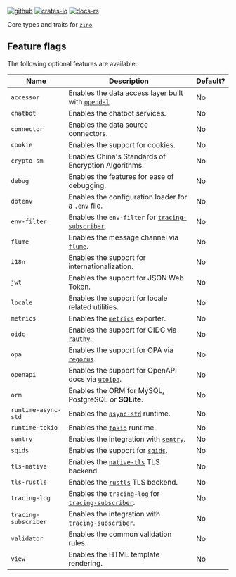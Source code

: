 [![github]](https://github.com/zino-rs/zino)
[![crates-io]](https://crates.io/crates/zino-core)
[![docs-rs]](https://docs.rs/zino-core)

[github]: https://img.shields.io/badge/github-8da0cb?labelColor=555555&logo=github
[crates-io]: https://img.shields.io/badge/crates.io-fc8d62?labelColor=555555&logo=rust
[docs-rs]: https://img.shields.io/badge/docs.rs-66c2a5?labelColor=555555&logo=docs.rs

Core types and traits for [`zino`].

## Feature flags

The following optional features are available:

| Name                 | Description                                            | Default? |
|----------------------|--------------------------------------------------------|----------|
| `accessor`           | Enables the data access layer built with [`opendal`].  | No       |
| `chatbot`            | Enables the chatbot services.                          | No       |
| `connector`          | Enables the data source connectors.                    | No       |
| `cookie`             | Enables the support for cookies.                       | No       |
| `crypto-sm`          | Enables China's Standards of Encryption Algorithms.    | No       |
| `debug`              | Enables the features for ease of debugging.            | No       |
| `dotenv`             | Enables the configuration loader for a `.env` file.    | No       |
| `env-filter`         | Enables the `env-filter` for [`tracing-subscriber`].   | No       |
| `flume`              | Enables the message channel via [`flume`].             | No       |
| `i18n`               | Enables the support for internationalization.          | No       |
| `jwt`                | Enables the support for JSON Web Token.                | No       |
| `locale`             | Enables the support for locale related utilities.      | No       |
| `metrics`            | Enables the [`metrics`] exporter.                      | No       |
| `oidc`               | Enables the support for OIDC via [`rauthy`].           | No       |
| `opa`                | Enables the support for OPA via [`regorus`].           | No       |
| `openapi`            | Enables the support for OpenAPI docs via [`utoipa`].   | No       |
| `orm`                | Enables the ORM for MySQL, PostgreSQL or **SQLite**.   | No       |
| `runtime-async-std`  | Enables the [`async-std`] runtime.                     | No       |
| `runtime-tokio`      | Enables the [`tokio`] runtime.                         | No       |
| `sentry`             | Enables the integration with [`sentry`].               | No       |
| `sqids`              | Enables the support for [`sqids`].                     | No       |
| `tls-native`         | Enables the [`native-tls`] TLS backend.                | No       |
| `tls-rustls`         | Enables the [`rustls`] TLS backend.                    | No       |
| `tracing-log`        | Enables the `tracing-log` for [`tracing-subscriber`].  | No       |
| `tracing-subscriber` | Enables the integration with [`tracing-subscriber`].   | No       |
| `validator`          | Enables the common validation rules.                   | No       |
| `view`               | Enables the HTML template rendering.                   | No       |

[`zino`]: https://github.com/zino-rs/zino
[`opendal`]: https://crates.io/crates/opendal
[`tracing-subscriber`]: https://crates.io/crates/tracing-subscriber
[`flume`]: https://crates.io/crates/flume
[`metrics`]: https://crates.io/crates/metrics
[`async-std`]: https://crates.io/crates/async-std
[`tokio`]: https://crates.io/crates/tokio
[`native-tls`]: https://crates.io/crates/native-tls
[`rauthy`]: https://crates.io/crates/rauthy-client
[`regorus`]: https://crates.io/crates/regorus
[`utoipa`]: https://crates.io/crates/utoipa
[`rustls`]: https://crates.io/crates/rustls
[`sentry`]: https://crates.io/crates/sentry
[`sqids`]: https://crates.io/crates/sqids
